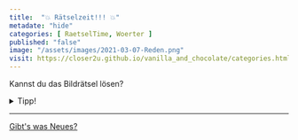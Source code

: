```yaml
--- 
title:  "💥 Rätselzeit!!! 💥"
metadate: "hide"
categories: [ RaetselTime, Woerter ]
published: "false"
image: "/assets/images/2021-03-07-Reden.png"
visit: https://closer2u.github.io/vanilla_and_chocolate/categories.html#raetseltime
---
```


Kannst du das Bildrätsel lösen?

<details><summary> Tipp! </summary>
 <p align="center"> Wo befindet sich das Verb? </p>
</details>


***

[Gibt's was Neues?](https://github.com/Closer2U)